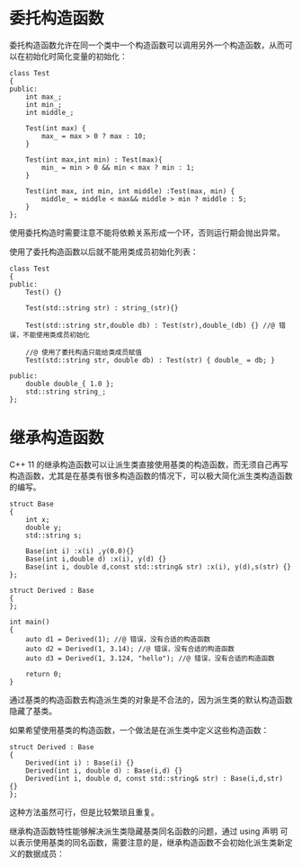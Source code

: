 # 委托构造函数

委托构造函数允许在同一个类中一个构造函数可以调用另外一个构造函数，从而可以在初始化时简化变量的初始化：

```
class Test
{
public:
	int max_;
	int min_;
	int middle_;

	Test(int max) {
		max_ = max > 0 ? max : 10;
	}

	Test(int max,int min) : Test(max){
		min_ = min > 0 && min < max ? min : 1;
	}

	Test(int max, int min, int middle) :Test(max, min) {
		middle_ = middle < max&& middle > min ? middle : 5;
	}
};
```

使用委托构造时需要注意不能将依赖关系形成一个环，否则运行期会抛出异常。

使用了委托构造函数以后就不能用类成员初始化列表：

```
class Test
{
public:
	Test() {}

	Test(std::string str) : string_(str){}

	Test(std::string str,double db) : Test(str),double_(db) {} //@ 错误，不能使用类成员初始化

	//@ 使用了委托构造只能给类成员赋值
	Test(std::string str, double db) : Test(str) { double_ = db; }

public:
	double double_{ 1.0 };
	std::string string_;
};
```

# 继承构造函数

C++ 11 的继承构造函数可以让派生类直接使用基类的构造函数，而无须自己再写构造函数，尤其是在基类有很多构造函数的情况下，可以极大简化派生类构造函数的编写。

```
struct Base
{
	int x;
	double y;
	std::string s;

	Base(int i) :x(i) ,y(0.0){}
	Base(int i,double d) :x(i), y(d) {}
	Base(int i, double d,const std::string& str) :x(i), y(d),s(str) {}
};

struct Derived : Base
{
};

int main()
{
	auto d1 = Derived(1); //@ 错误，没有合适的构造函数
	auto d2 = Derived(1, 3.14); //@ 错误，没有合适的构造函数
	auto d3 = Derived(1, 3.124, "hello"); //@ 错误，没有合适的构造函数

	return 0;
}
```

通过基类的构造函数去构造派生类的对象是不合法的，因为派生类的默认构造函数隐藏了基类。

如果希望使用基类的构造函数，一个做法是在派生类中定义这些构造函数：

````
struct Derived : Base
{
	Derived(int i) : Base(i) {}
	Derived(int i, double d) : Base(i,d) {}
	Derived(int i, double d, const std::string& str) : Base(i,d,str) {}
};
````

这种方法虽然可行，但是比较繁琐且重复。

继承构造函数特性能够解决派生类隐藏基类同名函数的问题，通过 using 声明 可以表示使用基类的同名函数，需要注意的是，继承构造函数不会初始化派生类新定义的数据成员：

```

```



